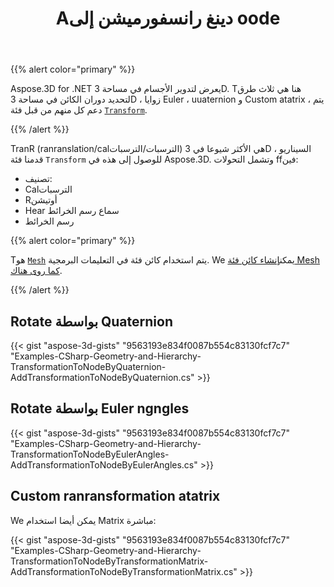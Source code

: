 ﻿---
title: Aدينغ رانسفورميشن إلى oode
type: docs
weight: 30
url: /ar/net/adding-transformation-to-the-node/
description: TranR (ranranslation/calالترسبات/الترسبات) هي الأكثر شيوعا في 3D السيناريو ، قدمنا فئة ranransform للوصول إلى هذه في Aspose.3D.
---
{{% alert color="primary" %}}

Aspose.3D for .NET يعرض لتدوير الأجسام في مساحة 3D. Tهنا هي ثلاث طرق لتحديد دوران الكائن في مساحة 3D ، زوايا Euler ، uuaternion و Custom atatrix ، يتم دعم كل منهم من قبل فئة [`Transform`](https://reference.aspose.com/3d/net/aspose.threed/transform).

{{% /alert %}}

TranR (ranranslation/calالترسبات/الترسبات) هي الأكثر شيوعا في 3D السيناريو ، قدمنا فئة `Transform` للوصول إلى هذه في Aspose.3D. وتشمل التحولات ffفين:

- تصنيف:
- Calالترسبات
- Rأوتيشن
- Hear سماع رسم الخرائط
- رسم الخرائط

{{% alert color="primary" %}}

Tهو [`Mesh`](https://reference.aspose.com/3d/net/aspose.threed.entities/mesh) يتم استخدام كائن فئة في التعليمات البرمجية. We يمكن[إنشاء كائن فئة Mesh كما روى هناك](/3d/ar/net/create-3d-mesh-and-scene/).

{{% /alert %}}
## **Rotate بواسطة Quaternion**
{{< gist "aspose-3d-gists" "9563193e834f0087b554c83130fcf7c7" "Examples-CSharp-Geometry-and-Hierarchy-TransformationToNodeByQuaternion-AddTransformationToNodeByQuaternion.cs" >}}
## **Rotate بواسطة Euler ngngles**
{{< gist "aspose-3d-gists" "9563193e834f0087b554c83130fcf7c7" "Examples-CSharp-Geometry-and-Hierarchy-TransformationToNodeByEulerAngles-AddTransformationToNodeByEulerAngles.cs" >}}
## **Custom ranransformation atatrix**
We يمكن أيضا استخدام Matrix مباشرة:

{{< gist "aspose-3d-gists" "9563193e834f0087b554c83130fcf7c7" "Examples-CSharp-Geometry-and-Hierarchy-TransformationToNodeByTransformationMatrix-AddTransformationToNodeByTransformationMatrix.cs" >}}
